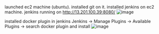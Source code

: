 launched ec2 machine (ubuntu).
installed git on it.
installed jenkins on ec2 machine.
jenkins running on  http://13.201.100.39:8080/
![image](https://github.com/user-attachments/assets/a082adbb-1974-4cae-b229-7d3ffb67acb6)

installed docker plugin in jenkins 
Jenkins -> Manage Plugins -> Available Plugins -> search docker plugin and install
![image](https://github.com/user-attachments/assets/d3eaf9be-c8f2-4626-8109-5a79211cc35e)

